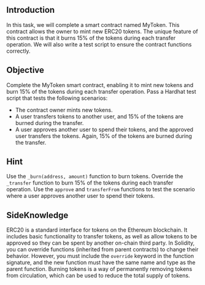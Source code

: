 ## Introduction

In this task, we will complete a smart contract named MyToken. This contract allows the owner to mint new ERC20 tokens. The unique feature of this contract is that it burns 15% of the tokens during each transfer operation. We will also write a test script to ensure the contract functions correctly.

## Objective

Complete the MyToken smart contract, enabling it to mint new tokens and burn 15% of the tokens during each transfer operation.
Pass a Hardhat test script that tests the following scenarios:
- The contract owner mints new tokens.
- A user transfers tokens to another user, and 15% of the tokens are burned during the transfer.
- A user approves another user to spend their tokens, and the approved user transfers the tokens. Again, 15% of the tokens are burned during the transfer.

## Hint

Use the `_burn(address, amount)` function to burn tokens.
Override the `_transfer` function to burn 15% of the tokens during each transfer operation.
Use the `approve` and `transferFrom` functions to test the scenario where a user approves another user to spend their tokens.

## SideKnowledge

ERC20 is a standard interface for tokens on the Ethereum blockchain. It includes basic functionality to transfer tokens, as well as allow tokens to be approved so they can be spent by another on-chain third party.
In Solidity, you can override functions (inherited from parent contracts) to change their behavior. However, you must include the `override` keyword in the function signature, and the new function must have the same name and type as the parent function.
Burning tokens is a way of permanently removing tokens from circulation, which can be used to reduce the total supply of tokens.